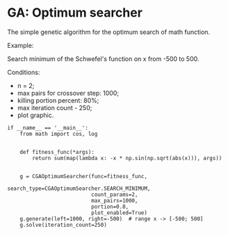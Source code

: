 # GA: Optimum searcher

The simple genetic algorithm for the optimum search of math function.


Example: 

Search minimum of the Schwefel's function on x from -500 to 500.
  
Conditions:
* n = 2; 
* max pairs for crossover step: 1000; 
* killing portion percent: 80%;
* max iteration count - 250;
* plot graphic.


```
if __name__ == '__main__':
    from math import cos, log


    def fitness_func(*args):
        return sum(map(lambda x: -x * np.sin(np.sqrt(abs(x))), args))


    g = CGAOptimumSearcher(func=fitness_func,
                           search_type=CGAOptimumSearcher.SEARCH_MINIMUM,
                           count_params=2,
                           max_pairs=1000,
                           portion=0.8,
                           plot_enabled=True)
    g.generate(left=1000, right=-500)  # range x -> [-500; 500]
    g.solve(iteration_count=250)
```
